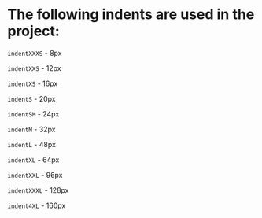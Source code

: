 # The following indents are used in the project:

`indentXXXS` - 8px

`indentXXS` - 12px

`indentXS` - 16px

`indentS` - 20px

`indentSM` - 24px

`indentM` - 32px

`indentL` - 48px

`indentXL` - 64px

`indentXXL` - 96px

`indentXXXL` - 128px

`indent4XL` - 160px
